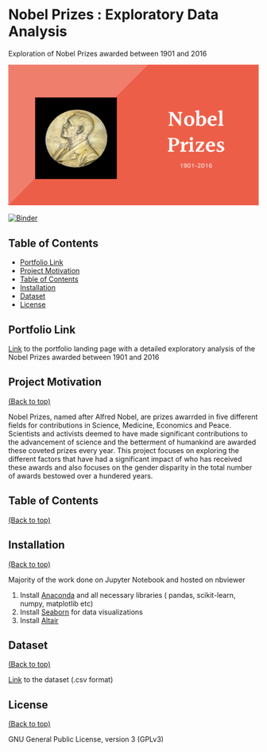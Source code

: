 # Nobel Prizes : Exploratory Data Analysis 

Exploration of Nobel Prizes awarded between 1901 and 2016

![Alt text](Files/Nobel.png?raw=true "Title")

[![Binder](https://mybinder.org/badge_logo.svg)](https://mybinder.org/v2/gh/lav30/nobelprizes/main)

## Table of Contents

- [Portfolio Link](#portfolio-link)
- [Project Motivation](#project-motivation)
- [Table of Contents](#table-of-contents)
- [Installation](#installation)
- [Dataset](#dataset)
- [License](#license)

## Portfolio Link 

[Link](https://lav30.github.io/nobelprizes/) to the portfolio landing page with a detailed exploratory analysis of the Nobel Prizes awarded between 1901 and 2016

## Project Motivation
[(Back to top)](#table-of-contents)

Nobel Prizes, named after Alfred Nobel, are prizes awarrded in five different fields for contributions in Science, Medicine, Economics and Peace. Scientists and activists deemed to have made significant contributions to the advancement of science and the betterment of humankind are awarded these coveted prizes every year. This project focuses on exploring the different factors that have had a significant impact of who has received these awards and also focuses on the gender disparity in the total number of awards bestowed over a hundered years. 

## Table of Contents
[(Back to top)](#table-of-contents)

## Installation
[(Back to top)](#table-of-contents)

Majority of the work done on Jupyter Notebook and hosted on nbviewer

1. Install [Anaconda](https://www.anaconda.com) and all necessary libraries ( pandas, scikit-learn, numpy, matplotlib etc) 
2. Install [Seaborn](https://seaborn.pydata.org) for data visualizations 
3. Install [Altair](https://altair-viz.github.io)

## Dataset
[(Back to top)](#table-of-contents)

[Link](https://www.kaggle.com/nobelfoundation/nobel-laureates) to the dataset (.csv format)


## License
[(Back to top)](#table-of-contents)

GNU General Public License, version 3 (GPLv3)
